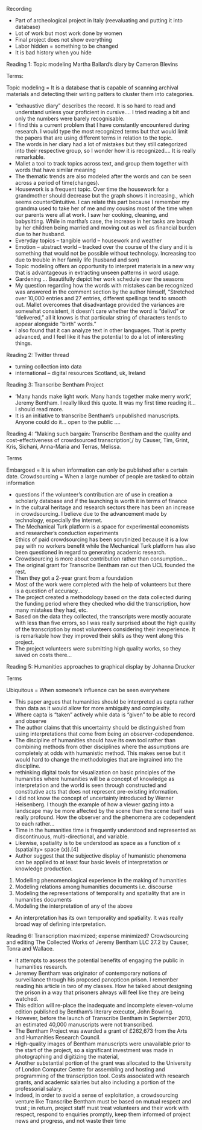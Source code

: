 
Recording 

-	Part of archeological project in Italy (reevaluating and putting it into database)
-	Lot of work but most work done by women
-	Final project does not show everything 
-	Labor hidden = something to be changed 
-	It is bad history when you hide 

Reading 1: Topic modeling Martha Ballard’s diary by Cameron Blevins 

Terms: 

Topic modeling = It is a database that is capable of scanning archival materials and detecting their writing patters to cluster them into categories. 

-	“exhaustive diary” describes the record. It is so hard to read and understand unless your proficient in cursive…. I tried reading a bit and only the numbers were barely recognisable.
-	 I find this a current problem that I have constantly encountered during research. I would type the most recognized terms but that would limit the papers that are using different terms in relation to the topic. 
-	The words in her diary had a lot of mistakes but they still categorized into their respective group, so I wonder how it is recognized…. It is really remarkable.   
-	Mallet a tool to track topics across text, and group them together with words that have similar meaning 
-	The thematic trends are also modeled after the words and can be seen across a period of time(changes).
-	Housework is a frequent topic. Over time the housework for a grandmother should decrease but the graph shows it increasing., which seems counter0intuitive. I can relate this part because I remember my grandma used to take her of me and my cousins most of the time when our parents were all at work. I saw her cooking, cleaning, and babysitting. While in martha’s case, the increase in her tasks are brough by her children being married and moving out as well as financial burden due to her husband.
-	Everyday topics – tangible world – housework and weather
-	Emotion – abstract world – tracked over the course of the diary and it is something that would not be possible without technology. Increasing too due to trouble in her family life (husband and son)
-	Topic modeling offers an opportunity to interpret materials in a new way that is advantageous in extracting unseen patterns in word usage. 
-	Gardening … Beautifully depict her work schedule over the seasons 
-	My question regarding how the words with mistakes can be recognized was answered in the comment section by the author himself, “Stretched over 10,000 entries and 27 entries, different spellings tend to smooth out. Mallet overcomes that disadvantage provided the variances are somewhat consistent, it doesn’t care whether the word is “delivd” or “delivered,” all it knows is that particular string of characters tends to appear alongside “birth” words.” 
-	I also found that it can analyze text in other languages. That is pretty advanced, and I feel like it has the potential to do a lot of interesting things. 

Reading 2: Twitter thread

-	turning collection into data 
-	international – digital resources Scotland, uk, Ireland 

Reading 3: Transcribe Bentham Project 

-	‘Many hands make light work. Many hands together make merry work‘,  Jeremy Bentham. I really liked this quote. It was my first time reading it… I should read more.  
-	It is an initiative to transcribe Bentham’s unpublished manuscripts. Anyone could do it… open to the public ….

Reading 4: ”Making such bargain: Transcribe Bentham and the quality and cost-effectiveness of crowdsourced transcription’,/ by Causer, Tim, Grint, Kris, Sichani, Anna-Maria and Terras, Melissa.

Terms 

Embargoed = It is when information can only be published after a certain date. 
Crowdsourcing = When a large number of people are tasked to obtain information 

-	questions if the volunteer’s contribution are of use in creation a scholarly database and if the launching is worth it in terms of finance
-	In the cultural heritage and research sectors there has been an increase in crowdsourcing.  I believe due to the advancement made by technology, especially the internet. 
-	The Mechanical Turk platform is a space for experimental economists and researcher’s conduction experiments
-	Ethics of paid crowdsourcing has been scrutinized because it is a low pay with no workers benefit while the Mechanical Turk platform has also been questioned in regard to generating academic research. 
-	Crowdsourcing is more about contribution rather than consumption…
-	The original grant for Transcribe Bentham ran out then UCL founded the rest. 
-	Then they got a 2-year grant from a foundation 
-	Most of the work were completed with the help of volunteers but there is a question of accuracy…
-	The project created a methodology based on the data collected during the funding period where they checked who did the transcription, how many mistakes they had, etc.
-	Based on the data they collected, the transcripts were mostly accurate with less than five errors, so I was really surprised about the high quality of the transcription by most volunteers considering their inexperience. It is remarkable how they improved their skills as they went along this project. 
-	The project volunteers were submitting high quality works, so they saved on costs there…

Reading 5: Humanities approaches to graphical display by Johanna Drucker 

Terms 

Ubiquitous = When someone’s influence can be seen everywhere 

-	This paper argues that humanities should be interpreted as capta rather than data as it would allow for more ambiguity and complexity.
-	Where capta is “taken” actively while data is “given” to be able to record and observe
-	The author claims that this uncertainty should be distinguished from using interpretations that come from being an observer-codependence.  
-	 The discipline of humanities should have its own tool rather than combining methods from other disciplines where the assumptions are completely at odds with humanistic method. This makes sense but it would hard to change the methodologies that are ingrained into the discipline.  
-	rethinking digital tools for visualization on basic principles of the humanities where humanities will be a concept of knowledge as interpretation and the world is seen through constructed and constitutive acts that does not represent pre-existing information. 
-	I did not know the concept of uncertainty introduced by Werner Heisenberg. I though the example of how a viewer gazing into a landscape may be more affected by the scene than the scene itself was really profound. How the observer and the phenomena are codependent to each rather…
-	Time in the humanities time is frequently understood and represented as discontinuous, multi-directional, and variable.
-	Likewise, spatiality is to be understood as space as a function of x (spatiality= space (x)).[4]
-	Author suggest that the subjective display of humanistic phenomena can be applied to at least four basic levels of interpretation or knowledge production.

  1.	Modelling phenomenological experience in the making of humanities 
  2.	Modeling relations among humanities documents i.e. discourse 
  3.	Modeling the representations of temporality and spatiality that are in humanities documents 
  4.	Modeling the interpretation of any of the above 

-	An interpretation has its own temporality and spatiality. It was really broad way of defining interpretation. 

Reading 6: Transcription maximized; expense minimized? Crowdsourcing and editing The Collected Works of Jeremy Bentham LLC 27.2 by Causer, Tonra and Wallace. 

-	it attempts to assess the potential benefits of engaging the public in humanities research.  
-	Jeremey Bentham was originator of contemporary notions of surveillance through his proposed panopticon prison. I remember reading his article in two of my classes. How he talked about designing the prison in a way that prisoners always will feel like they are being watched.
-	This edition will re-place the inadequate and incomplete eleven-volume edition published by Bentham’s literary executor, John Bowring.
-	However, before the launch of Transcribe Bentham in September 2010, an estimated 40,000 manuscripts were not transcribed. 
-	The   Bentham   Project   was   awarded   a   grant   of £262,673 from the Arts and Humanities Research Council. 
-	High-quality images of Bentham manuscripts were unavailable prior to the start   of   the   project, so   a   significant   investment was   made   in   photographing   and   digitizing   the material,  
-	Another substantial portion of the grant was allocated to the University of London Computer Centre for assembling and hosting and programming of the transcription tool.  Costs associated with research grants, and academic salaries but also including a portion of the professorial salary. 
-	Indeed, in order to avoid a sense of exploitation, a  crowdsourcing  venture  like Transcribe Bentham must  be  based  on  mutual  respect  and  trust ; in return, project staff must treat volunteers and  their  work  with  respect,  respond  to  enquiries promptly, keep them informed of project news and progress, and not waste their time
